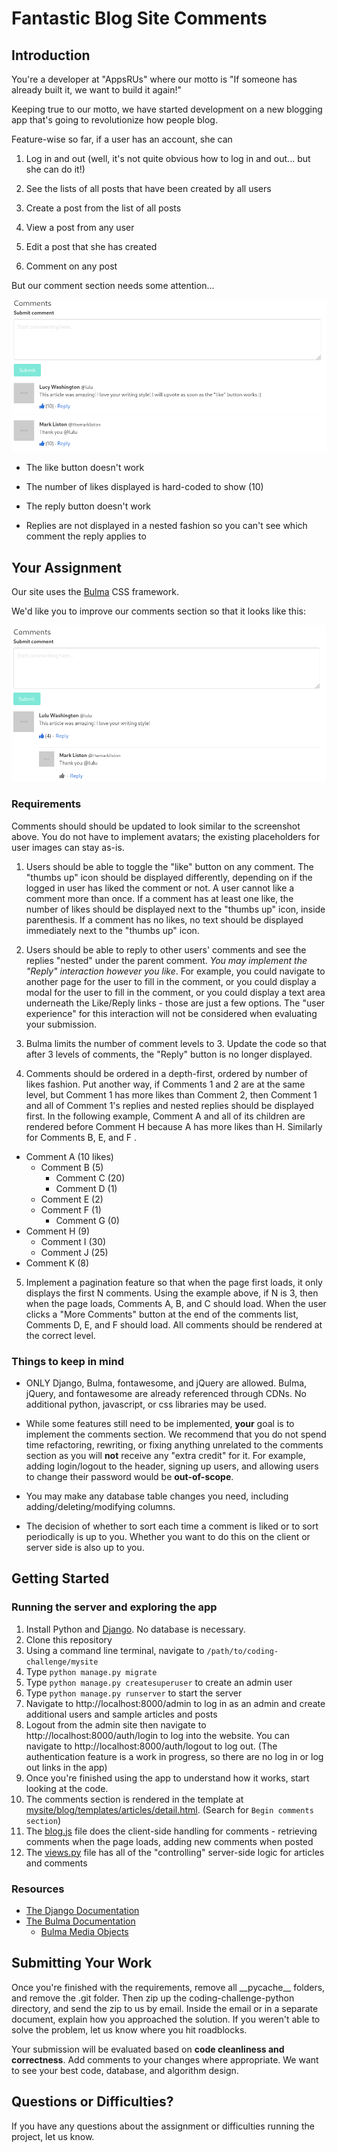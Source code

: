 # Fantastic Blog Site Comments
## Introduction

You're a developer at "AppsRUs" where our motto is "If someone has already built it, we want to build it again!"

Keeping true to our motto, we have started development on a new blogging app that's going to revolutionize how people blog.

Feature-wise so far, if a user has an account, she can

1. Log in and out (well, it's not quite obvious how to log in and out... but she can do it!)

2. See the lists of all posts that have been created by all users

3. Create a post from the list of all posts

4. View a post from any user

5. Edit a post that she has created

6. Comment on any post

But our comment section needs some attention...

![Current Comments Screenshot](doc/comments.png)

* The like button doesn't work

* The number of likes displayed is hard-coded to show (10)

* The reply button doesn't work

* Replies are not displayed in a nested fashion so you can't see which comment the reply applies to

## Your Assignment

Our site uses the [Bulma](https://bulma.io) CSS framework. 

We'd like you to improve our comments section so that it looks like this:

![New Comments Screenshot](doc/proposed_comments.png)

### Requirements
Comments should should be updated to look similar to the screenshot above. You do not have to implement avatars; the existing placeholders for user images can stay as-is.

1. Users should be able to toggle the "like" button on any comment. The "thumbs up" icon should be displayed differently, depending on if the logged in user has liked the comment or not. A user cannot like a comment more than once. If a comment has at least one like, the number of likes should be displayed next to the "thumbs up" icon, inside parenthesis. If a comment has no likes, no text should be displayed immediately next to the "thumbs up" icon. 

2. Users should be able to reply to other users' comments and see the replies "nested" under the parent comment. _You may implement the "Reply" interaction however you like_. For example, you could navigate to another page for the user to fill in the comment, or you could display a modal for the user to fill in the comment, or you could display a text area underneath the Like/Reply links - those are just a few options. The "user experience" for this interaction will not be considered when evaluating your submission.

3. Bulma limits the number of comment levels to 3. Update the code so that after 3 levels of comments, the "Reply" button is no longer displayed.

4. Comments should be ordered in a depth-first, ordered by number of likes fashion. Put another way, if Comments 1 and 2 are at the same level, but Comment 1 has more likes than Comment 2, then Comment 1 and all of Comment 1's replies and nested replies should be displayed first. In the following example, Comment A and all of its children are rendered before Comment H because A has more likes than H. Similarly for Comments B, E, and F
.

- Comment A (10 likes)
  - Comment B (5)
    - Comment C (20)
    - Comment D (1)
  - Comment E (2)
  - Comment F (1)
    - Comment G (0)
- Comment H (9)
  - Comment I (30)
  - Comment J (25)
- Comment K (8)

5. Implement a pagination feature so that when the page first loads, it only displays the first N comments. Using the example above, if N is 3, then when the page loads, Comments A, B, and C should load. When the user clicks a "More Comments" button at the end of the comments list, Comments D, E, and F should load. All comments should be rendered at the correct level.

### Things to keep in mind

* ONLY Django, Bulma, fontawesome, and jQuery are allowed. Bulma, jQuery, and fontawesome are already referenced through CDNs. No additional python, javascript, or css libraries may be used.

* While some features still need to be implemented, **your** goal is to implement the comments section. We recommend that you do not spend time refactoring, rewriting, or fixing anything unrelated to the comments section as you will **not** receive any "extra credit" for it. For example, adding login/logout to the header, signing up users, and allowing users to change their password would be **out-of-scope**.

* You may make any database table changes you need, including adding/deleting/modifying columns. 

* The decision of whether to sort each time a comment is liked or to sort periodically is up to you. Whether you want to do this on the client or server side is also up to you.

## Getting Started

### Running the server and exploring the app
1. Install Python and [Django](https://docs.djangoproject.com/en/3.0/intro/install/). No database is necessary.
2. Clone this repository
3. Using a command line terminal, navigate to `/path/to/coding-challenge/mysite`
4. Type `python manage.py migrate`
5. Type `python manage.py createsuperuser` to create an admin user
6. Type `python manage.py runserver` to start the server
7. Navigate to http://localhost:8000/admin to log in as an admin and create additional users and sample articles and posts
8. Logout from the admin site then navigate to http://localhost:8000/auth/login to log into the website. You can navigate to http://localhost:8000/auth/logout to log out. (The authentication feature is a work in progress, so there are no log in or log out links in the app)
9. Once you're finished using the app to understand how it works, start looking at the code. 
10. The comments section is rendered in the template at
[mysite/blog/templates/articles/detail.html](mysite/blog/templates/articles/detail.html). (Search for `Begin comments section`)
11. The [blog.js](mysite/blog/static/blog.js) file does the client-side handling for comments - retrieving comments when the page loads, adding new comments when posted
12. The [views.py](mysite/blog/views.py) file has all of the "controlling" server-side logic for articles and comments

### Resources
* [The Django Documentation](https://docs.djangoproject.com/en/3.0/)
* [The Bulma Documentation](https://bulma.io/documentation/)
  * [Bulma Media Objects](https://bulma.io/documentation/layout/media-object/)

## Submitting Your Work

Once you're finished with the requirements, remove all \_\_pycache\_\_ folders, and remove the .git folder. Then zip up the coding-challenge-python directory, and send the zip to us by email. Inside the email or in a separate document, explain how you approached the solution. If you weren't able to solve the problem, let us know where you hit roadblocks.

Your submission will be evaluated based on **code cleanliness and correctness**. Add comments to your changes where appropriate. We want to see your best code, database, and algorithm design.

## Questions or Difficulties?
If you have any questions about the assignment or difficulties running the project, let us know.



